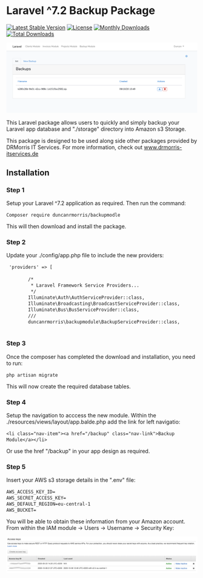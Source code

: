# Laravel ^7.2 Backup Package

[![Latest Stable Version](https://poser.pugx.org/duncanrmorris/backupmodule/v)](//packagist.org/packages/duncanrmorris/backupmodule)
[![License](https://poser.pugx.org/duncanrmorris/backupmodule/license)](//packagist.org/packages/duncanrmorris/backupmodule)
[![Monthly Downloads](https://poser.pugx.org/duncanrmorris/backupmodule/d/monthly)](//packagist.org/packages/duncanrmorris/backupmodule)
[![Total Downloads](https://poser.pugx.org/duncanrmorris/backupmodule/downloads)](//packagist.org/packages/duncanrmorris/backupmodule)


![The Backup Module](backup_module_overview.png)

This Laravel package allows users to quickly and simply backup your Laravel app database and "./storage" directory into Amazon s3 Storage.  

This package is designed to be used along side other packages provided by DRMorris IT Services.  For more information, check out www.drmorris-itservices.de

## Installation

### Step 1

Setup your Laravel ^7.2 application as required.  Then run the command:

```
Composer require duncanrmorris/backupmodle
```
This will then download and install the package.

### Step 2
Update your ./config/app.php file to include the new providers:

````
 'providers' => [

        /*
         * Laravel Framework Service Providers...
         */
        Illuminate\Auth\AuthServiceProvider::class,
        Illuminate\Broadcasting\BroadcastServiceProvider::class,
        Illuminate\Bus\BusServiceProvider::class,
        ///
        duncanrmorris\backupmodule\BackupServiceProvider::class,
        
````

### Step 3
Once the composer has completed the download and installation, you need to run:

````
php artisan migrate
````

This will now create the required database tables.

### Step 4
Setup the navigation to acccess the new module.  Within the ./resources/views/layout/app.balde.php add the link for left navigatio:

````
<li class="nav-item"><a href="/backup" class="nav-link">Backup Module</a></li>
````

Or use the href "/backup" in your app design as required.

### Step 5
Insert your AWS s3 storage details in the ".env" file:

````
AWS_ACCESS_KEY_ID=
AWS_SECRET_ACCESS_KEY=
AWS_DEFAULT_REGION=eu-central-1
AWS_BUCKET=
````

You will be able to obtain these information from your Amazon account.  From within the IAM module -> Users -> Username -> Security Key:

![AWS User Access Keys](aws_keys.png)



